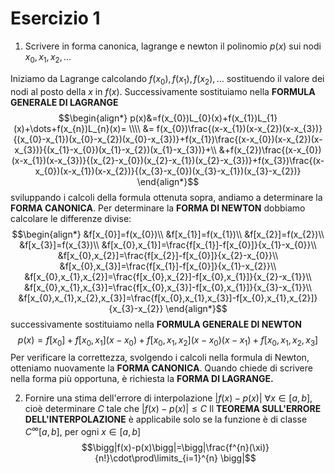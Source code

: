# Esercizio 1
1. Scrivere in forma canonica, lagrange e newton il polinomio $p(x)$ sui nodi $x_{0},x_{1},x_{2},\dots$ 

Iniziamo da Lagrange calcolando $f(x_{0}),f(x_{1}),f(x_{2}),\dots$ sostituendo il valore dei nodi al posto della $x$ in $f(x)$. Successivamente sostituiamo nella **FORMULA GENERALE DI LAGRANGE**
$$\begin{align*}
p(x)&=f(x_{0})L_{0}(x)+f(x_{1})L_{1}(x)+\dots+f(x_{n})L_{n}(x)= \\\\
&= f(x_{0})\frac{(x-x_{1})(x-x_{2})(x-x_{3})}{(x_{0}-x_{1})(x_{0}-x_{2})(x_{0}-x_{3})}+f(x_{1})\frac{(x-x_{0})(x-x_{2})(x-x_{3})}{(x_{1}-x_{0})(x_{1}-x_{2})(x_{1}-x_{3})}+\\
&+f(x_{2})\frac{(x-x_{0})(x-x_{1})(x-x_{3})}{(x_{2}-x_{0})(x_{2}-x_{1})(x_{2}-x_{3})}+f(x_{3})\frac{(x-x_{0})(x-x_{1})(x-x_{2})}{(x_{3}-x_{0})(x_{3}-x_{1})(x_{3}-x_{2})} 
\end{align*}$$ sviluppando i calcoli della formula ottenuta sopra, andiamo a determinare la **FORMA CANONICA**.
Per determinare la **FORMA DI NEWTON** dobbiamo calcolare le differenze divise: 
$$\begin{align*}
&f[x_{0}]=f(x_{0})\\
&f[x_{1}]=f(x_{1})\\
&f[x_{2}]=f(x_{2})\\
&f[x_{3}]=f(x_{3})\\
&f[x_{0},x_{1}]=\frac{f[x_{1}]-f[x_{0}]}{x_{1}-x_{0}}\\
&f[x_{0},x_{2}]=\frac{f[x_{2}]-f[x_{0}]}{x_{2}-x_{0}}\\
&f[x_{0},x_{3}]=\frac{f[x_{1}]-f[x_{0}]}{x_{1}-x_{2}}\\
&f[x_{0},x_{1},x_{2}]=\frac{f[x_{0},x_{2}]-f[x_{0},x_{1}]}{x_{2}-x_{1}}\\
&f[x_{0},x_{1},x_{3}]=\frac{f[x_{0},x_{3}]-f[x_{0},x_{1}]}{x_{3}-x_{1}}\\
&f[x_{0},x_{1},x_{2},x_{3}]=\frac{f[x_{0},x_{1},x_{3}]-f[x_{0},x_{1},x_{2}]}{x_{3}-x_{2}}
\end{align*}$$ successivamente sostituiamo nella **FORMULA GENERALE DI NEWTON**
$$p(x)=f[x_{0}]+f[x_{0},x_{1}](x-x_{0})+f[x_{0},x_{1},x_{2}](x-x_{0})(x-x_{1})+f[x_{0},x_{1},x_{2},x_{3}]$$
Per verificare la correttezza, svolgendo i calcoli nella formula di Newton, otteniamo nuovamente la **FORMA CANONICA**.
Quando chiede di scrivere nella forma più opportuna, è richiesta la **FORMA DI LAGRANGE.** 

2. Fornire una stima dell'errore di interpolazione $|f(x)-p(x)|\:\forall x\in[a,b]$, cioè determinare $C$ tale che $|f(x)-p(x)|\le C$ 
Il **TEOREMA SULL'ERRORE DELL'INTERPOLAZIONE** è applicabile solo se la funzione è di classe $C^{\infty}[a,b]$, per ogni $x \in [a,b]$ 
$$\bigg|f(x)-p(x)\bigg|=\bigg|\frac{f^{n}(\xi)}{n!}\cdot\prod\limits_{i=1}^{n} \bigg|$$